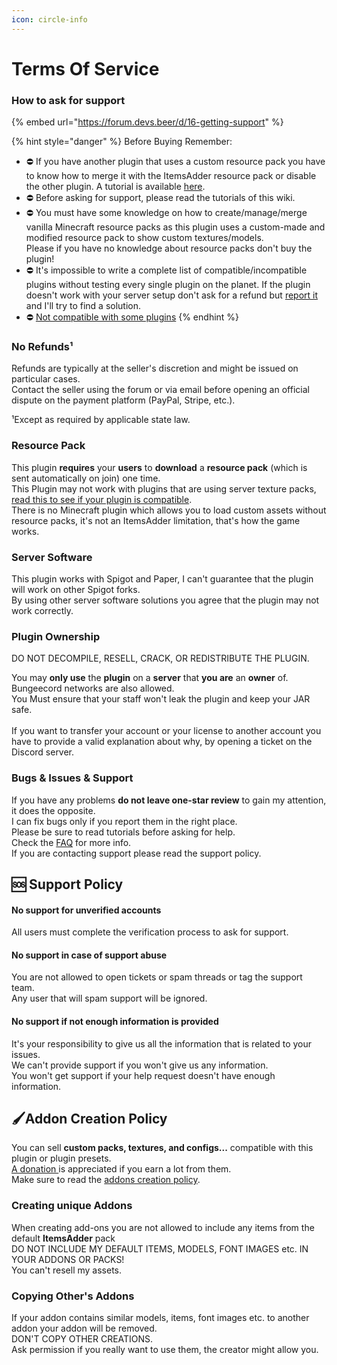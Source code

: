 ```yaml
---
icon: circle-info
---
```


# Terms Of Service

### How to ask for support

{% embed url="https://forum.devs.beer/d/16-getting-support" %}

{% hint style="danger" %}
Before Buying Remember:

* ⛔ If you have another plugin that uses a custom resource pack you have to know how to merge it with the ItemsAdder resource pack or disable the other plugin. A tutorial is available [here](../plugin-usage/merge-resourcepacks.md).
* ⛔ Before asking for support, please read the tutorials of this wiki.
* ⛔ You must have some knowledge on how to create/manage/merge vanilla Minecraft resource packs as this plugin uses a custom-made and modified resource pack to show custom textures/models.\
  Please if you have no knowledge about resource packs don't buy the plugin!
* ⛔ It's impossible to write a complete list of compatible/incompatible plugins without testing every single plugin on the planet. If the plugin doesn't work with your server setup don't ask for a refund but [report it](tos.md#how-to-ask-for-support-properly) and I'll try to find a solution.
* ⛔ [Not compatible with some plugins](https://itemsadder.devs.beer/compatibility-with-other-plugins/not-compatible)
{% endhint %}

### No Refunds¹

Refunds are typically at the seller's discretion and might be issued on particular cases.\
Contact the seller using the forum or via email before opening an official dispute on the payment platform (PayPal, Stripe, etc.).

¹Except as required by applicable state law.

### Resource Pack

This plugin **requires** your **users** to **download** a **resource pack** (which is sent automatically on join) one time.\
This Plugin may not work with plugins that are using server texture packs, [read this to see if your plugin is compatible](../compatibility-with-other-plugins/).\
There is no Minecraft plugin which allows you to load custom assets without resource packs, it's not an ItemsAdder limitation, that's how the game works.

### Server Software

This plugin works with Spigot and Paper, I can't guarantee that the plugin will work on other Spigot forks.\
By using other server software solutions you agree that the plugin may not work correctly.

### **Plugin Ownership**

DO NOT DECOMPILE, RESELL, CRACK, OR REDISTRIBUTE THE PLUGIN.

You may **only use** the **plugin** on a **server** that **you are** an **owner** of.\
Bungeecord networks are also allowed.\
You Must ensure that your staff won't leak the plugin and keep your JAR safe.\
\
If you want to transfer your account or your license to another account you have to provide a valid explanation about why, by opening a ticket on the Discord server.

### Bugs & Issues & Support

If you have any problems **do not leave one-star review** to gain my attention, it does the opposite.\
I can fix bugs only if you report them in the right place.\
Please be sure to read tutorials before asking for help.\
Check the [FAQ](https://itemsadder.devs.beer/faq) for more info.\
If you are contacting support please read the support policy.

## 🆘 Support Policy

#### No support for unverified accounts

All users must complete the verification process to ask for support.

#### No support in case of support abuse

You are not allowed to open tickets or spam threads or tag the support team.\
Any user that will spam support will be ignored.

#### No support if not enough information is provided

It's your responsibility to give us all the information that is related to your issues.\
We can't provide support if you won't give us any information.\
You won't get support if your help request doesn't have enough information.

## 🖌️Addon Creation Policy

You can sell **custom packs, textures, and configs...** compatible with this plugin or plugin presets.\
[A donation ](http://a.devs.beer/lonedevdonate)is appreciated if you earn a lot from them.\
Make sure to read the [addons creation policy](tos.md#addon-creation-policy).

### Creating unique Addons

When creating add-ons you are not allowed to include any items from the default **ItemsAdder** pack\
DO NOT INCLUDE MY DEFAULT ITEMS, MODELS, FONT IMAGES etc. IN YOUR ADDONS OR PACKS!\
You can't resell my assets.

### Copying Other's Addons

If your addon contains similar models, items, font images etc. to another addon your addon will be removed.\
DON'T COPY OTHER CREATIONS.\
Ask permission if you really want to use them, the creator might allow you.
